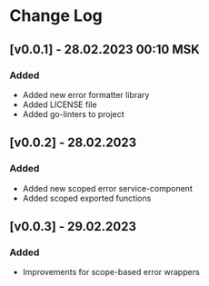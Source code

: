# Change Log

## [v0.0.1] - 28.02.2023 00:10 MSK
### Added
* Added new error formatter library
* Added LICENSE file
* Added go-linters to project

## [v0.0.2] - 28.02.2023
### Added
* Added new scoped error service-component
* Added scoped exported functions

## [v0.0.3] - 29.02.2023
### Added
* Improvements for scope-based error wrappers